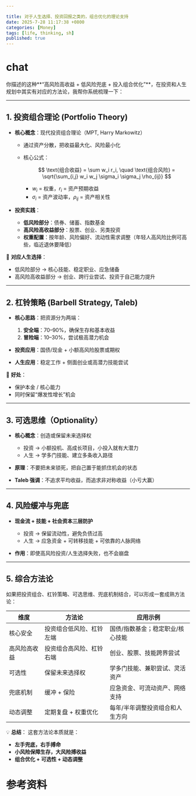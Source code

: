 ```yaml
---

title: 对于人生选择、投资回报之类的，组合优化的理论支持
date: 2025-7-28 11:17:38 +0800
categories: [Money]
tags: [life, thinking, sh]
published: true
---
```



# chat

你描述的这种\*\*“高风险高收益 + 低风险兜底 + 投入组合优化”\*\*，在投资和人生规划中其实有对应的方法论，我帮你系统梳理一下：

---

## **1. 投资组合理论 (Portfolio Theory)**

* **核心概念**：现代投资组合理论（MPT, Harry Markowitz）

  * 通过资产分散，把收益最大化、风险最小化
  * 核心公式：

    $$
    \text{组合收益} = \sum w_i r_i, \quad \text{组合风险} = \sqrt{\sum_{i,j} w_i w_j \sigma_i \sigma_j \rho_{ij}}
    $$

    * $w_i$ = 权重，$r_i$ = 资产预期收益
    * $\sigma_i$ = 资产波动率，$\rho_{ij}$ = 资产相关性
* **投资实践**：

  * **低风险部分**：债券、储蓄、指数基金
  * **高风险高收益部分**：股票、创业、另类投资
  * **权重配置**：按年龄、风险偏好、流动性需求调整（年轻人高风险比例可高些，临近退休要降低）

📌 **对应人生选择**：

* 低风险部分 → 核心技能、稳定职业、应急储备
* 高风险高收益部分 → 创业、跨行业尝试、投资于自己能力提升

---

## **2. 杠铃策略 (Barbell Strategy, Taleb)**

* **核心思路**：把资源分为两端：

  1. **安全端**：70–90%，确保生存和基本收益
  2. **冒险端**：10–30%，尝试极高潜力机会
* **投资应用**：国债/现金 + 小额高风险股票或期权
* **人生应用**：稳定工作 + 侧面创业或高潜力技能尝试

📌 **好处**：

* 保护本金 / 核心能力
* 同时保留“爆发性增长”机会

---

## **3. 可选思维（Optionality）**

* **核心概念**：创造或保留未来选择权

  * 投资 → 小额投机、高成长项目，小投入就有大潜力
  * 人生 → 学多门技能、建立多条收入路径
* **原理**：不要把未来锁死，把自己置于能抓住机会的状态
* **Taleb 强调**：不追求平均收益，而追求非对称收益（小亏大赢）

---

## **4. 风险缓冲与兜底**

* **现金流 + 技能 + 社会资本三层防护**

  * 投资 → 保留流动性，避免负债过高
  * 人生 → 应急资金 + 可转移技能 + 可依靠的人脉网络
* **作用**：即使高风险投资/人生选择失败，也不会崩盘

---

## **5. 综合方法论**

如果把投资组合、杠铃策略、可选思维、兜底机制结合，可以形成一套成熟方法论：

| 维度     | 方法论          | 应用示例              |
| ------ | ------------ | ----------------- |
| 核心安全   | 投资组合低风险、杠铃左端 | 国债/指数基金；稳定职业/核心技能 |
| 高风险高收益 | 投资组合高风险、杠铃右端 | 创业、股票、技能跨界尝试      |
| 可选性    | 保留未来选择权      | 学多门技能、兼职尝试、灵活资产   |
| 兜底机制   | 缓冲 + 保险      | 应急资金、可流动资产、网络支持   |
| 动态调整   | 定期复盘 + 权重优化  | 每年/半年调整投资组合和人生方向  |

💡 **总结**：
这套方法论本质就是：

* **左手兜底，右手搏命**
* **小风险保障生存，大风险搏收益**
* **组合优化 + 可选性 + 动态调整**

# 参考资料

